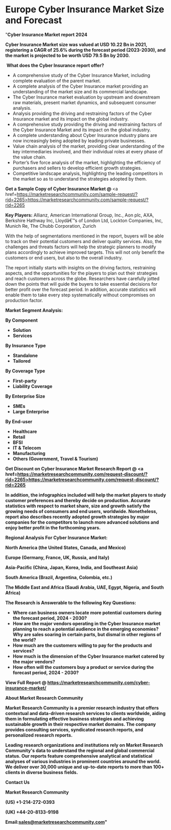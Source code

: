 # Europe Cyber Insurance Market Size and Forecast
"<strong>Cyber Insurance Market report 2024</strong>

<strong>Cyber Insurance Market size was valued at USD 10.22 Bn in 2021, registering a CAGR of 25.6% during the forecast period (2023-2030), and the market is projected to be worth USD 79.5 Bn by 2030.</strong>

 <strong><b>What does the Cyber Insurance report offer?</b></strong>
<ul>
  <li>A comprehensive study of the Cyber Insurance Market, including complete evaluation of the parent market.</li>
  <li>A complete analysis of the Cyber Insurance market providing an understanding of the market size and its commercial landscape.</li>
  <li>The Cyber Insurance market evaluation by upstream and downstream raw materials, present market dynamics, and subsequent consumer analysis.</li>
  <li>Analysis providing the driving and restraining factors of the Cyber Insurance market and its impact on the global industry.</li>
  <li>A comprehensive study providing the driving and restraining factors of the Cyber Insurance Market and its impact on the global industry.</li>
  <li>A complete understanding about Cyber Insurance industry plans are now increasingly being adopted by leading private businesses.</li>
  <li>Value chain analysis of the market, providing clear understanding of the key intermediaries involved, and their individual roles at every phase of the value chain.</li>
  <li>Porter’s five force analysis of the market, highlighting the efficiency of purchasers and sellers to develop efficient growth strategies.</li>
  <li>Competitive landscape analysis, highlighting the leading competitors in the market so as to understand the strategies adopted by them.</li>
</ul>

<strong>Get a Sample Copy of Cyber Insurance Market @ </strong><a href=https://marketresearchcommunity.com/sample-request/?rid=2265><u>https://marketresearchcommunity.com/sample-request/?rid=2265</u></a>

<strong>Key Players:</strong> 
Allianz, American International Group, Inc., Aon plc, AXA, Berkshire Hathway Inc, Lloydâ€™s of London Ltd, Lockton Companies, Inc, Munich Re, The Chubb Corporation, Zurich

With the help of segmentations mentioned in the report, buyers will be able to track on their potential customers and deliver quality services. Also, the challenges and threats factors will help the strategic planners to modify plans accordingly to achieve improved targets. This will not only benefit the customers or end users, but also to the overall industry.

The report initially starts with insights on the driving factors, restraining aspects, and the opportunities for the players to plan out their strategies and reach customers across the globe. Researchers have carefully jotted down the points that will guide the buyers to take essential decisions for better profit over the forecast period. In addition, accurate statistics will enable them to take every step systematically without compromises on production factor.

<strong>Market Segment Analysis:</strong>


<strong><strong>By Component</strong></h4>
<ul>
 	<li>Solution</li>
 	<li>Services</li>
</ul>
<strong><strong>By Insurance Type</strong></h4>
<ul>
 	<li>Standalone</li>
 	<li>Tailored</li>
</ul>
<strong><strong>By Coverage Type</strong></h4>
<ul>
 	<li>First-party</li>
 	<li>Liability Coverage</li>
</ul>
<strong><strong>By Enterprise Size</strong></h4>
<ul>
 	<li>SMEs</li>
 	<li>Large Enterprise</li>
</ul>
<strong><strong>By End-user</strong></h4>
<ul>
 	<li>Healthcare</li>
 	<li>Retail</li>
 	<li>BFSI</li>
 	<li>IT &amp; Telecom</li>
 	<li>Manufacturing</li>
 	<li>Others (Government, Travel &amp; Tourism)</li>
</ul>

<strong>Get Discount on Cyber Insurance Market Research Report @ </b></strong><a href=https://marketresearchcommunity.com/request-discount/?rid=2265><u>https://marketresearchcommunity.com/request-discount/?rid=2265</u></a>

In addition, the infographics included will help the market players to study customer preferences and thereby decide on production. Accurate statistics with respect to market share, size and growth satisfy the growing needs of consumers and end users, worldwide. Nonetheless, report also describes recently adopted growth strategies by major companies for the competitors to launch more advanced solutions and enjoy better profit in the forthcoming years.

<strong>Regional Analysis For Cyber Insurance Market:</strong>

<strong>North America</strong> (the United States, Canada, and Mexico)

<strong>Europe</strong> (Germany, France, UK, Russia, and Italy)

<strong>Asia-Pacific</strong> (China, Japan, Korea, India, and Southeast Asia)

<strong>South America</strong> (Brazil, Argentina, Colombia, etc.)

<strong>The Middle East and Africa</strong> (Saudi Arabia, UAE, Egypt, Nigeria, and South Africa)

<strong>The Research is Answerable to the following Key Questions:</strong>
<ul>
 	<li>Where can business owners locate more potential customers during the forecast period, 2024 - 2030?</li>
 	<li>How are the major vendors operating in the Cyber Insurance market planning to reach a potential audience in the emerging economies? Why are sales soaring in certain parts, but dismal in other regions of the world?</li>
 	<li>How much are the customers willing to pay for the products and services?</li>
 	<li>How much is the dimension of the Cyber Insurance market catered by the major vendors?</li>
 	<li>How often will the customers buy a product or service during the forecast period, 2024 - 2030?</li>
</ul>

<strong>View Full Report @</strong> <a href=https://marketresearchcommunity.com/cyber-insurance-market/>https://marketresearchcommunity.com/cyber-insurance-market/</a>

<strong>About Market Research Community</strong>

Market Research Community is a premier research industry that offers contextual and data-driven research services to clients worldwide, aiding them in formulating effective business strategies and achieving sustainable growth in their respective market domains. The company provides consulting services, syndicated research reports, and personalized research reports.

Leading research organizations and institutions rely on Market Research Community's data to understand the regional and global commercial status. Our reports feature comprehensive analytical and statistical analyses of various industries in prominent countries around the world. We deliver over 30,000 unique and up-to-date reports to more than 100+ clients in diverse business fields.

<strong>Contact Us</strong>

<strong>Market Research Community</strong>

(US) +1-214-272-0393

(UK) +44-20-8133-9198

<strong>Email:</strong>sales@marketresearchcommunity.com"
